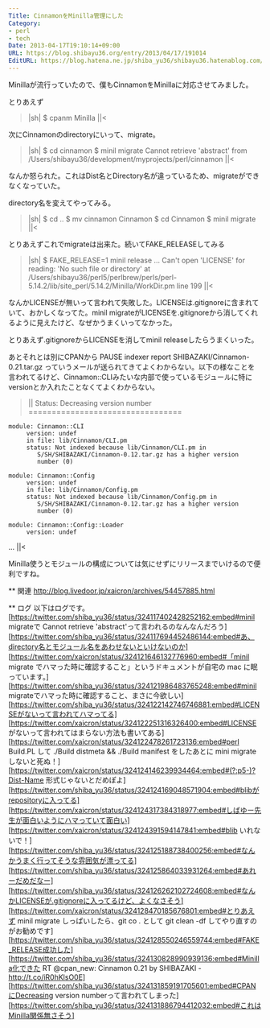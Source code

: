 ```yaml
---
Title: CinnamonをMinilla管理にした
Category:
- perl
- tech
Date: 2013-04-17T19:10:14+09:00
URL: https://blog.shibayu36.org/entry/2013/04/17/191014
EditURL: https://blog.hatena.ne.jp/shiba_yu36/shibayu36.hatenablog.com/atom/entry/11696248318752471593
---
```


Minillaが流行っていたので、僕もCinnamonをMinillaに対応させてみました。

とりあえず
>|sh|
$ cpanm Minilla
||<

次にCinnamonのdirectoryにいって、migrate。
>|sh|
$ cd cinnamon
$ minil migrate
Cannot retrieve 'abstract' from /Users/shibayu36/development/myprojects/perl/cinnamon
||<

なんか怒られた。これはDist名とDirectory名が違っているため、migrateができなくなっていた。

directory名を変えてやってみる。
>|sh|
$ cd ..
$ mv cinnamon Cinnamon
$ cd Cinnamon
$ minil migrate
||<

とりあえずこれでmigrateは出来た。続いてFAKE_RELEASEしてみる
>|sh|
$ FAKE_RELEASE=1 minil release
...
Can't open 'LICENSE' for reading: 'No such file or directory' at /Users/shibayu36/perl5/perlbrew/perls/perl-5.14.2/lib/site_perl/5.14.2/Minilla/WorkDir.pm line 199
||<

なんかLICENSEが無いって言われて失敗した。LICENSEは.gitignoreに含まれていて、おかしくなってた。minil migrateがLICENSEを.gitignoreから消してくれるように見えたけど、なぜかうまくいってなかった。

とりあえず.gitignoreからLICENSEを消してminil releaseしたらうまくいった。

あとそれとは別にCPANから PAUSE indexer report SHIBAZAKI/Cinnamon-0.21.tar.gz っていうメールが送られてきてよくわからない。以下の様なことを言われてるけど、Cinnamon::CLIみたいな内部で使っているモジュールに特にversionとか入れたことなくてよくわからない。
>||
Status: Decreasing version number
         =================================

    module: Cinnamon::CLI
         version: undef
         in file: lib/Cinnamon/CLI.pm
         status: Not indexed because lib/Cinnamon/CLI.pm in
            S/SH/SHIBAZAKI/Cinnamon-0.12.tar.gz has a higher version
            number (0)

    module: Cinnamon::Config
         version: undef
         in file: lib/Cinnamon/Config.pm
         status: Not indexed because lib/Cinnamon/Config.pm in
            S/SH/SHIBAZAKI/Cinnamon-0.12.tar.gz has a higher version
            number (0)

    module: Cinnamon::Config::Loader
         version: undef
...
||<

Minilla使うとモジュールの構成については気にせずにリリースまでいけるので便利ですね。

** 関連
http://blog.livedoor.jp/xaicron/archives/54457885.html

** ログ
以下はログです。
[https://twitter.com/shiba_yu36/status/324117402428252162:embed#minil migrateで Cannot retrieve 'abstract'って言われるのなんなんだろう]
[https://twitter.com/shiba_yu36/status/324117694452486144:embed#あ、directory名とモジュール名をあわせないといけないのか]
[https://twitter.com/xaicron/status/324121646132776960:embed#「minil migrate でハマった時に確認すること」というドキュメントが自宅の mac に眠っています。]
[https://twitter.com/shiba_yu36/status/324121986483765248:embed#minil migrateでハマった時に確認すること、まさに今欲しい]
[https://twitter.com/shiba_yu36/status/324122142746746881:embed#LICENSEがないって言われてハマってる]
[https://twitter.com/xaicron/status/324122251316326400:embed#LICENSE がないって言われてはまらない方法も書いてある]
[https://twitter.com/xaicron/status/324122478261723136:embed#perl Build.PL して ./Build distmeta &amp;&amp; ./Build manifest をしたあとに mini migrate しないと死ぬ！]
[https://twitter.com/xaicron/status/324124146239934464:embed#(?:p5-)?Dist-Name 形式じゃないとだめぽよ]
[https://twitter.com/shiba_yu36/status/324124169048571904:embed#blibがrepositoryに入ってる]
[https://twitter.com/xaicron/status/324124317384318977:embed#しばゆー先生が面白いようにハマっていて面白い]
[https://twitter.com/xaicron/status/324124391594147841:embed#blib いれないで！]
[https://twitter.com/shiba_yu36/status/324125188738400256:embed#なんかうまく行ってそうな雰囲気が漂ってる]
[https://twitter.com/shiba_yu36/status/324125864033931264:embed#あれーだめだなー]
[https://twitter.com/shiba_yu36/status/324126262102724608:embed#なんかLICENSEが.gitignoreに入ってるけど、よくなさそう]
[https://twitter.com/xaicron/status/324128470185676801:embed#とりあえず minil migrate しっぱいしたら、git co . として git clean -df してやり直すのがお勧めです]
[https://twitter.com/shiba_yu36/status/324128550246559744:embed#FAKE_RELEASE成功した]
[https://twitter.com/shiba_yu36/status/324130828990939136:embed#Minilla化できた RT @cpan_new: Cinnamon 0.21 by SHIBAZAKI - http://t.co/iR0hKlsO0E]
[https://twitter.com/shiba_yu36/status/324131859191705601:embed#CPANにDecreasing version numberって言われてしまった]
[https://twitter.com/shiba_yu36/status/324131886794412032:embed#これはMinilla関係無さそう]
